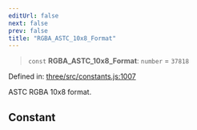```yaml
---
editUrl: false
next: false
prev: false
title: "RGBA_ASTC_10x8_Format"
---
```


> `const` **RGBA\_ASTC\_10x8\_Format**: `number` = `37818`

Defined in: [three/src/constants.js:1007](https://github.com/DefinitelyMaybe/three-i18n/blob/fa57b79433d1c349ffb23a78727299c8d4190136/three/src/constants.js#L1007)

ASTC RGBA 10x8 format.

## Constant

